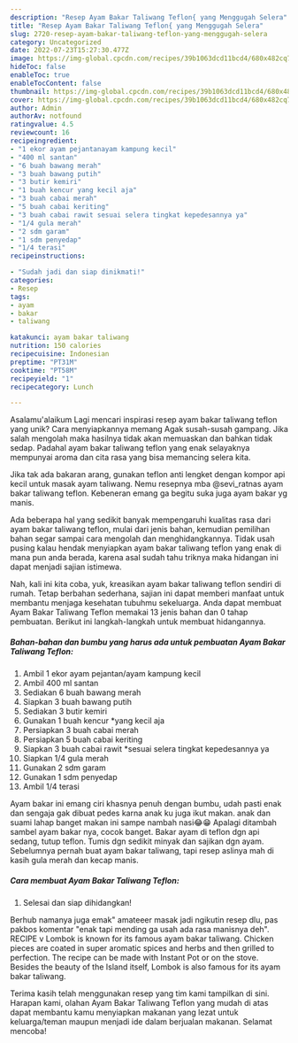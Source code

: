 ```yaml
---
description: "Resep Ayam Bakar Taliwang Teflon{ yang Menggugah Selera"
title: "Resep Ayam Bakar Taliwang Teflon{ yang Menggugah Selera"
slug: 2720-resep-ayam-bakar-taliwang-teflon-yang-menggugah-selera
category: Uncategorized
date: 2022-07-23T15:27:30.477Z
image: https://img-global.cpcdn.com/recipes/39b1063dcd11bcd4/680x482cq70/ayam-bakar-taliwang-teflon-foto-resep-utama.jpg
hideToc: false
enableToc: true
enableTocContent: false
thumbnail: https://img-global.cpcdn.com/recipes/39b1063dcd11bcd4/680x482cq70/ayam-bakar-taliwang-teflon-foto-resep-utama.jpg
cover: https://img-global.cpcdn.com/recipes/39b1063dcd11bcd4/680x482cq70/ayam-bakar-taliwang-teflon-foto-resep-utama.jpg
author: Admin
authorAv: notfound
ratingvalue: 4.5
reviewcount: 16
recipeingredient:
- "1 ekor ayam pejantanayam kampung kecil"
- "400 ml santan"
- "6 buah bawang merah"
- "3 buah bawang putih"
- "3 butir kemiri"
- "1 buah kencur yang kecil aja"
- "3 buah cabai merah"
- "5 buah cabai keriting"
- "3 buah cabai rawit sesuai selera tingkat kepedesannya ya"
- "1/4 gula merah"
- "2 sdm garam"
- "1 sdm penyedap"
- "1/4 terasi"
recipeinstructions:

- "Sudah jadi dan siap dinikmati!"
categories:
- Resep
tags:
- ayam
- bakar
- taliwang

katakunci: ayam bakar taliwang 
nutrition: 150 calories
recipecuisine: Indonesian
preptime: "PT31M"
cooktime: "PT58M"
recipeyield: "1"
recipecategory: Lunch

---
```



Asalamu'alaikum Lagi mencari inspirasi resep ayam bakar taliwang teflon yang unik? Cara menyiapkannya memang Agak susah-susah gampang. Jika salah mengolah maka hasilnya tidak akan memuaskan dan bahkan tidak sedap. Padahal ayam bakar taliwang teflon yang enak selayaknya mempunyai aroma dan cita rasa yang bisa memancing selera kita.


Jika tak ada bakaran arang, gunakan teflon anti lengket dengan kompor api kecil untuk masak ayam taliwang. Nemu resepnya mba @sevi_ratnas ayam bakar taliwang teflon. Kebeneran emang ga begitu suka juga ayam bakar yg manis.

Ada beberapa hal yang sedikit banyak mempengaruhi kualitas rasa dari ayam bakar taliwang teflon, mulai dari jenis bahan, kemudian pemilihan bahan segar sampai cara mengolah dan menghidangkannya. Tidak usah pusing kalau hendak menyiapkan ayam bakar taliwang teflon yang enak di mana pun anda berada, karena asal sudah tahu triknya maka hidangan ini dapat menjadi sajian istimewa.


Nah, kali ini kita coba, yuk, kreasikan ayam bakar taliwang teflon sendiri di rumah. Tetap berbahan sederhana, sajian ini dapat memberi manfaat untuk membantu menjaga kesehatan tubuhmu sekeluarga. Anda dapat membuat Ayam Bakar Taliwang Teflon memakai 13 jenis bahan dan 0 tahap pembuatan. Berikut ini langkah-langkah untuk membuat hidangannya.

<!--inarticleads1-->

##### Bahan-bahan dan bumbu yang harus ada untuk pembuatan Ayam Bakar Taliwang Teflon:

1. Ambil 1 ekor ayam pejantan/ayam kampung kecil
1. Ambil 400 ml santan
1. Sediakan 6 buah bawang merah
1. Siapkan 3 buah bawang putih
1. Sediakan 3 butir kemiri
1. Gunakan 1 buah kencur *yang kecil aja
1. Persiapkan 3 buah cabai merah
1. Persiapkan 5 buah cabai keriting
1. Siapkan 3 buah cabai rawit *sesuai selera tingkat kepedesannya ya
1. Siapkan 1/4 gula merah
1. Gunakan 2 sdm garam
1. Gunakan 1 sdm penyedap
1. Ambil 1/4 terasi


Ayam bakar ini emang ciri khasnya penuh dengan bumbu, udah pasti enak dan sengaja gak dibuat pedes karna anak ku juga ikut makan. anak dan suami lahap banget makan ini sampe nambah nasi😂😁 Apalagi ditambah sambel ayam bakar nya, cocok banget. Bakar ayam di teflon dgn api sedang, tutup teflon. Tumis dgn sedikit minyak dan sajikan dgn ayam. Sebelumnya pernah buat ayam bakar taliwang, tapi resep aslinya mah di kasih gula merah dan kecap manis. 

<!--inarticleads2-->

##### Cara membuat Ayam Bakar Taliwang Teflon:


1. Selesai dan siap dihidangkan!

Berhub namanya juga emak&#34; amateeer masak jadi ngikutin resep dlu, pas pakbos komentar &#34;enak tapi mending ga usah ada rasa manisnya deh&#34;. RECIPE v Lombok is known for its famous ayam bakar taliwang. Chicken pieces are coated in super aromatic spices and herbs and then grilled to perfection. The recipe can be made with Instant Pot or on the stove. Besides the beauty of the Island itself, Lombok is also famous for its ayam bakar taliwang. 

Terima kasih telah menggunakan resep yang tim kami tampilkan di sini. Harapan kami, olahan Ayam Bakar Taliwang Teflon yang mudah di atas dapat membantu kamu menyiapkan makanan yang lezat untuk keluarga/teman maupun menjadi ide dalam berjualan makanan. Selamat mencoba!
